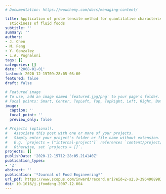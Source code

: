 ```yaml
---
# Documentation: https://wowchemy.com/docs/managing-content/

title: Application of probe tensile method for quantitative characterisation of the
  stickiness of fluid foods
subtitle: ''
summary: ''
authors:
- J. Chen
- M. Feng
- Y. Gonzalez
- L.A. Pugnaloni
tags: []
categories: []
date: '2008-01-01'
lastmod: 2020-12-15T09:28:05-03:00
featured: false
draft: false

# Featured image
# To use, add an image named `featured.jpg/png` to your page's folder.
# Focal points: Smart, Center, TopLeft, Top, TopRight, Left, Right, BottomLeft, Bottom, BottomRight.
image:
  caption: ''
  focal_point: ''
  preview_only: false

# Projects (optional).
#   Associate this post with one or more of your projects.
#   Simply enter your project's folder or file name without extension.
#   E.g. `projects = ["internal-project"]` references `content/project/deep-learning/index.md`.
#   Otherwise, set `projects = []`.
projects: []
publishDate: '2020-12-15T12:28:05.214140Z'
publication_types:
- '2'
abstract: ''
publication: '*Journal of Food Engineering*'
url_pdf: https://www.scopus.com/inward/record.uri?eid=2-s2.0-39649089839&doi=10.1016%2fj.jfoodeng.2007.12.004&partnerID=40&md5=f259f1519f06422b256cdb6ed0dc46bc
doi: 10.1016/j.jfoodeng.2007.12.004
---
```


